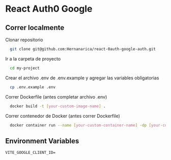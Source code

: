 
# React Auth0 Google




## Correr localmente

Clonar repositorio

```bash
  git clone git@github.com:Hernanarica/react-0auth-google-auth.git
```

Ir a la carpeta de proyecto

```bash
  cd my-project
```

Crear el archivo .env de .env.example y agregar las variables obligatorias

```bash
  cp .env.example .env
```

Correr Dockerfile (antes completar archivo .env)

```bash
  docker build -t [your-custom-image-name] .
```

Correr contenedor de Docker (antes correr Dockerfile)

```bash
  docker container run --name [your-custom-container-name] -dp [your-curtom-port]:3001 [your-custom-image-name]
```

    
## Environment Variables

`VITE_GOOGLE_CLIENT_ID=`

